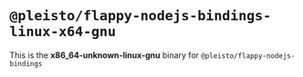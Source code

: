 # `@pleisto/flappy-nodejs-bindings-linux-x64-gnu`

This is the **x86_64-unknown-linux-gnu** binary for `@pleisto/flappy-nodejs-bindings`
